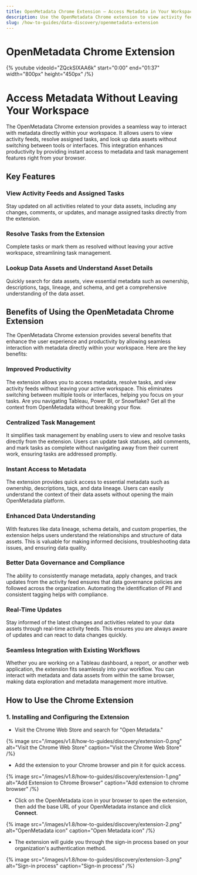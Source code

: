 ```yaml
---
title: OpenMetadata Chrome Extension – Access Metadata in Your Workspace
description: Use the OpenMetadata Chrome extension to view activity feeds, resolve tasks, and search data assets without leaving your browser workspace.
slug: /how-to-guides/data-discovery/openmetadata-extension
---
```


# OpenMetadata Chrome Extension

{% youtube videoId="ZQckSIXAA6k" start="0:00" end="01:37" width="800px" height="450px" /%}

# Access Metadata Without Leaving Your Workspace

The OpenMetadata Chrome extension provides a seamless way to interact with metadata directly within your workspace. It allows users to view activity feeds, resolve assigned tasks, and look up data assets without switching between tools or interfaces. This integration enhances productivity by providing instant access to metadata and task management features right from your browser.

## Key Features

### View Activity Feeds and Assigned Tasks
Stay updated on all activities related to your data assets, including any changes, comments, or updates, and manage assigned tasks directly from the extension.

### Resolve Tasks from the Extension
Complete tasks or mark them as resolved without leaving your active workspace, streamlining task management.

### Lookup Data Assets and Understand Asset Details
Quickly search for data assets, view essential metadata such as ownership, descriptions, tags, lineage, and schema, and get a comprehensive understanding of the data asset.

## Benefits of Using the OpenMetadata Chrome Extension

The OpenMetadata Chrome extension provides several benefits that enhance the user experience and productivity by allowing seamless interaction with metadata directly within your workspace. Here are the key benefits:

### Improved Productivity
The extension allows you to access metadata, resolve tasks, and view activity feeds without leaving your active workspace. This eliminates switching between multiple tools or interfaces, helping you focus on your tasks. Are you navigating Tableau, Power BI, or Snowflake? Get all the context from OpenMetadata without breaking your flow.

### Centralized Task Management
It simplifies task management by enabling users to view and resolve tasks directly from the extension. Users can update task statuses, add comments, and mark tasks as complete without navigating away from their current work, ensuring tasks are addressed promptly.

### Instant Access to Metadata
The extension provides quick access to essential metadata such as ownership, descriptions, tags, and data lineage. Users can easily understand the context of their data assets without opening the main OpenMetadata platform.

### Enhanced Data Understanding
With features like data lineage, schema details, and custom properties, the extension helps users understand the relationships and structure of data assets. This is valuable for making informed decisions, troubleshooting data issues, and ensuring data quality.

### Better Data Governance and Compliance
The ability to consistently manage metadata, apply changes, and track updates from the activity feed ensures that data governance policies are followed across the organization. Automating the identification of PII and consistent tagging helps with compliance.

### Real-Time Updates
Stay informed of the latest changes and activities related to your data assets through real-time activity feeds. This ensures you are always aware of updates and can react to data changes quickly.

### Seamless Integration with Existing Workflows
Whether you are working on a Tableau dashboard, a report, or another web application, the extension fits seamlessly into your workflow. You can interact with metadata and data assets from within the same browser, making data exploration and metadata management more intuitive.

## How to Use the Chrome Extension

### 1. Installing and Configuring the Extension

- Visit the Chrome Web Store and search for "Open Metadata."

{% image
src="/images/v1.8/how-to-guides/discovery/extension-0.png"
alt="Visit the Chrome Web Store"
caption="Visit the Chrome Web Store"
/%}

- Add the extension to your Chrome browser and pin it for quick access.

{% image
src="/images/v1.8/how-to-guides/discovery/extension-1.png"
alt="Add Extension to Chrome Browser"
caption="Add extension to chrome browser"
/%}

- Click on the OpenMetadata icon in your browser to open the extension, then add the base URL of your OpenMetadata instance and click **Connect**.

{% image
src="/images/v1.8/how-to-guides/discovery/extension-2.png"
alt="OpenMetadata icon"
caption="Open Metadata icon"
/%}

- The extension will guide you through the sign-in process based on your organization's authentication method.

{% image
src="/images/v1.8/how-to-guides/discovery/extension-3.png"
alt="Sign-in process"
caption="Sign-in process"
/%}


